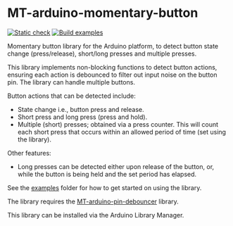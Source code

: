 # MT-arduino-momentary-button

[![Static check](https://github.com/Morgritech/MT-arduino-momentary-button/actions/workflows/static-check.yaml/badge.svg)](https://github.com/Morgritech/MT-arduino-momentary-button/actions/workflows/static-check.yaml) [![Build examples](https://github.com/Morgritech/MT-arduino-momentary-button/actions/workflows/build-examples.yaml/badge.svg)](https://github.com/Morgritech/MT-arduino-momentary-button/actions/workflows/build-examples.yaml)

Momentary button library for the Arduino platform, to detect button state change (press/release), short/long presses and multiple presses.

This library implements non-blocking functions to detect button actions, ensuring each action is debounced to filter out input noise on the button pin. The library can handle multiple buttons.

Button actions that can be detected include:

- State change i.e., button press and release.
- Short press and long press (press and hold).
- Multiple (short) presses; obtained via a press counter. This will count each short press that occurs within an allowed period of time (set using the library).

Other features:

- Long presses can be detected either upon release of the button, or, while the button is being held and the set period has elapsed.

See the [examples](examples) folder for how to get started on using the library.

The library requires the [MT-arduino-pin-debouncer](https://github.com/Morgritech/MT-arduino-pin-debouncer) library.

This library can be installed via the Arduino Library Manager.
